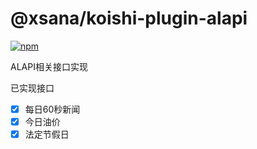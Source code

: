 # @xsana/koishi-plugin-alapi

[![npm](https://img.shields.io/npm/v/@xsana/koishi-plugin-alapi?style=flat-square)](https://www.npmjs.com/package/@xsana/koishi-plugin-alapi)

ALAPI相关接口实现

已实现接口

- [X] 每日60秒新闻
- [X] 今日油价
- [X] 法定节假日
